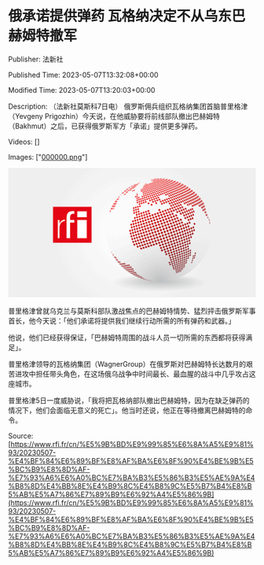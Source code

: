 # 俄承诺提供弹药 瓦格纳决定不从乌东巴赫姆特撤军

Publisher: 法新社

Published Time: 2023-05-07T13:32:08+00:00

Modified Time: 2023-05-07T13:20:03+00:00

Description: （法新社莫斯科7日电） 俄罗斯佣兵组织瓦格纳集团首脑普里格津（Yevgeny Prigozhin）今天说，在他威胁要将前线部队撤出巴赫姆特（Bakhmut）之后，已获得俄罗斯军方「承诺」提供更多弹药。

Videos: []

Images: ["[000000.png](000000.png)"]

<!--METADATA-->

![](../Images/rficn/2023-05-07T13-32-08-00-00/000000.png)

普里格津曾就乌克兰与莫斯科部队激战焦点的巴赫姆特情势、猛烈抨击俄罗斯军事首长，他今天说：「他们承诺将提供我们继续行动所需的所有弹药和武器。」

他说，他们已经获得保证，「巴赫姆特周围的战斗人员一切所需的东西都将获得满足」。

普里格津领导的瓦格纳集团（WagnerGroup）在俄罗斯对巴赫姆特长达数月的艰苦进攻中担任带头角色，在这场俄乌战争中时间最长、最血腥的战斗中几乎攻占这座城市。

普里格津5日一度威胁说，「我将把瓦格纳部队撤出巴赫姆特，因为在缺乏弹药的情况下，他们会面临无意义的死亡」。他当时还说，他正在等待撤离巴赫姆特的命令。

Source: [https://www.rfi.fr/cn/%E5%9B%BD%E9%99%85%E6%8A%A5%E9%81%93/20230507-%E4%BF%84%E6%89%BF%E8%AF%BA%E6%8F%90%E4%BE%9B%E5%BC%B9%E8%8D%AF-%E7%93%A6%E6%A0%BC%E7%BA%B3%E5%86%B3%E5%AE%9A%E4%B8%8D%E4%BB%8E%E4%B9%8C%E4%B8%9C%E5%B7%B4%E8%B5%AB%E5%A7%86%E7%89%B9%E6%92%A4%E5%86%9B](https://www.rfi.fr/cn/%E5%9B%BD%E9%99%85%E6%8A%A5%E9%81%93/20230507-%E4%BF%84%E6%89%BF%E8%AF%BA%E6%8F%90%E4%BE%9B%E5%BC%B9%E8%8D%AF-%E7%93%A6%E6%A0%BC%E7%BA%B3%E5%86%B3%E5%AE%9A%E4%B8%8D%E4%BB%8E%E4%B9%8C%E4%B8%9C%E5%B7%B4%E8%B5%AB%E5%A7%86%E7%89%B9%E6%92%A4%E5%86%9B)
